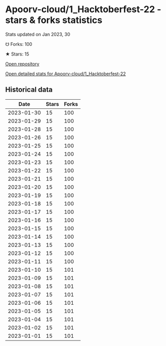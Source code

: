 # Apoorv-cloud/1_Hacktoberfest-22 - stars & forks statistics

Stats updated on Jan 2023, 30

☋ Forks: 100

★ Stars: 15

[Open repository](https://github.com/Apoorv-cloud/1_Hacktoberfest-22)

[Open detailed stats for Apoorv-cloud/1_Hacktoberfest-22](https://reviewgithub.com/rep/Apoorv-cloud/1_Hacktoberfest-22)

## Historical data
| Date | Stars | Forks |
|------|-------|-------|
| 2023-01-30 | 15 | 100 | 
| 2023-01-29 | 15 | 100 | 
| 2023-01-28 | 15 | 100 | 
| 2023-01-26 | 15 | 100 | 
| 2023-01-25 | 15 | 100 | 
| 2023-01-24 | 15 | 100 | 
| 2023-01-23 | 15 | 100 | 
| 2023-01-22 | 15 | 100 | 
| 2023-01-21 | 15 | 100 | 
| 2023-01-20 | 15 | 100 | 
| 2023-01-19 | 15 | 100 | 
| 2023-01-18 | 15 | 100 | 
| 2023-01-17 | 15 | 100 | 
| 2023-01-16 | 15 | 100 | 
| 2023-01-15 | 15 | 100 | 
| 2023-01-14 | 15 | 100 | 
| 2023-01-13 | 15 | 100 | 
| 2023-01-12 | 15 | 100 | 
| 2023-01-11 | 15 | 100 | 
| 2023-01-10 | 15 | 101 | 
| 2023-01-09 | 15 | 101 | 
| 2023-01-08 | 15 | 101 | 
| 2023-01-07 | 15 | 101 | 
| 2023-01-06 | 15 | 101 | 
| 2023-01-05 | 15 | 101 | 
| 2023-01-04 | 15 | 101 | 
| 2023-01-02 | 15 | 101 | 
| 2023-01-01 | 15 | 101 | 

